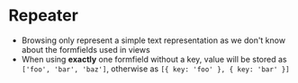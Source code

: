 # Repeater

- Browsing only represent a simple text representation as we don't know about the formfields used in views
- When using **exactly** one formfield without a key, value will be stored as `['foo', 'bar', 'baz']`, otherwise as `[{ key: 'foo' }, { key: 'bar' }]`